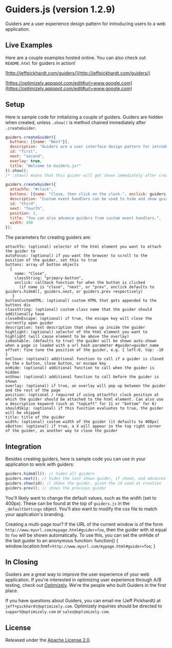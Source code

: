 Guiders.js (version 1.2.9)
==========================

Guiders are a user experience design pattern for introducing users to a web application.  

Live Examples
-------------

Here are a couple examples hosted online.  You can also check out `README.html` for guiders in action!

[http://jeffpickhardt.com/guiders/](http://jeffpickhardt.com/guiders/)

[https://optimizely.appspot.com/edit#url=www.google.com](https://optimizely.appspot.com/edit#url=www.google.com)


Setup
-----

Here is sample code for initializing a couple of guiders.  Guiders are hidden when created, unless `.show()` is method chained immediately after `.createGuider`.

~~~ javascript
guiders.createGuider({
  buttons: [{name: "Next"}],
  description: "Guiders are a user interface design pattern for introducing features of software. This dialog box, for example, is the first in a series of guiders that together make up a guide.",
  id: "first",
  next: "second",
  overlay: true,
  title: "Welcome to Guiders.js!"
}).show();
/* .show() means that this guider will get shown immediately after creation. */

guiders.createGuider({
  attachTo: "#clock",
  buttons: [{name: "Close, then click on the clock.", onclick: guiders.hideAll}],
  description: "Custom event handlers can be used to hide and show guiders. This allows you to interactively show the user how to use your software by having them complete steps. To try it, click on the clock.",
  id: "third",
  next: "fourth",
  position: 2,
  title: "You can also advance guiders from custom event handlers.",
  width: 450
});
~~~~

The parameters for creating guiders are:

~~~
attachTo: (optional) selector of the html element you want to attach the guider to
autoFocus: (optional) if you want the browser to scroll to the position of the guider, set this to true
buttons: array of button objects
  {
    name: "Close",
    classString: "primary-button",
    onclick: callback function for when the button is clicked
      (if name is "close", "next", or "prev", onclick defaults to guiders.hideAll, guiders.next, or guiders.prev respectively)
   }
buttonCustomHTML: (optional) custom HTML that gets appended to the buttons div
classString: (optional) custom class name that the guider should additionally have
closeOnEscape: (optional) if true, the escape key will close the currently open guider
description: text description that shows up inside the guider
highlight: (optional) selector of the html element you want to highlight (will cause element to be above the overlay)
isHashable: (defaults to true) the guider will be shown auto-shown when a page is loaded with a url hash parameter #guider=guider_name
offset: fine tune the position of the guider, e.g. { left:0, top: -10 }
onClose: (optional) additional function to call if a guider is closed by the x button, close button, or escape key
onHide: (optional) additional function to call when the guider is hidden
onShow: (optional) additional function to call before the guider is shown
overlay: (optional) if true, an overlay will pop up between the guider and the rest of the page
position: (optional / required if using attachTo) clock position at which the guider should be attached to the html element. Can also use a description keyword (such as "topLeft" for 11 or "bottom" for 6)
shouldSkip: (optional) if this function evaluates to true, the guider will be skipped
title: title of the guider
width: (optional) custom width of the guider (it defaults to 400px)
xButton: (optional) if true, a X will appear in the top right corner of the guider, as another way to close the guider
~~~


Integration
-----------

Besides creating guiders, here is sample code you can use in your application to work with guiders:

~~~ javascript
guiders.hideAll(); // hides all guiders
guiders.next(); // hides the last shown guider, if shown, and advances to the next guider
guiders.show(id); // shows the guider, given the id used at creation
guiders.prev(); // shows the previous guider
~~~

You'll likely want to change the default values, such as the width (set to 400px).  These can be found at the top of `guiders.js` in the `_defaultSettings` object.  You'll also want to modify the css file to match your application's branding.

Creating a multi-page tour?  If the URL of the current window is of the form `http://www.myurl.com/mypage.html#guider=foo`, then the guider with id equal to `foo` will be shown automatically.  To use this, you can set the onHide of the last guider to an anonymous function: function() { window.location.href=`http://www.myurl.com/mypage.html#guider=foo`; }


In Closing
----------

Guiders are a great way to improve the user experience of your web application.  If you're interested in optimizing user experience through A/B testing, check out [Optimizely](http://www.optimizely.com).  We're the people who built Guiders in the first place.

If you have questions about Guiders, you can email me (Jeff Pickhardt) at `jeff+pickhardt@optimizely.com`.  Optimizely inquiries should be directed to `support@optimizely.com` or `sales@optimizely.com`.


License
-------

Released under the [Apache License 2.0](http://www.apache.org/licenses/LICENSE-2.0.html).